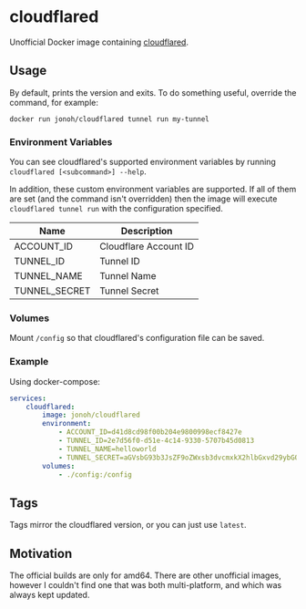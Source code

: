 # cloudflared

Unofficial Docker image containing [cloudflared](https://github.com/cloudflare/cloudflared).

## Usage

By default, prints the version and exits.
To do something useful, override the command, for example:
```
docker run jonoh/cloudflared tunnel run my-tunnel
```

### Environment Variables

You can see cloudflared's supported environment variables by running `cloudflared [<subcommand>] --help`.

In addition, these custom environment variables are supported. 
If all of them are set (and the command isn't overridden) then the image will execute `cloudflared tunnel run` with the configuration specified.

Name            | Description
---             | ---
ACCOUNT_ID      | Cloudflare Account ID
TUNNEL_ID       | Tunnel ID
TUNNEL_NAME     | Tunnel Name
TUNNEL_SECRET   | Tunnel Secret

### Volumes

Mount `/config` so that cloudflared's configuration file can be saved.

### Example

Using docker-compose:
```yaml
services:
    cloudflared:
        image: jonoh/cloudflared
        environment:
            - ACCOUNT_ID=d41d8cd98f00b204e9800998ecf8427e
            - TUNNEL_ID=2e7d56f0-d51e-4c14-9330-5707b45d0813
            - TUNNEL_NAME=helloworld
            - TUNNEL_SECRET=aGVsbG93b3JsZF9oZWxsb3dvcmxkX2hlbGxvd29ybGQK
        volumes:
            - ./config:/config
```

## Tags

Tags mirror the cloudflared version, or you can just use `latest`.

## Motivation

The official builds are only for amd64.
There are other unofficial images, however I couldn't find one that was both multi-platform, and which was always kept updated.
